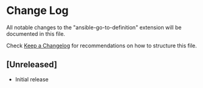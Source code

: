 # Change Log

All notable changes to the "ansible-go-to-definition" extension will be documented in this file.

Check [Keep a Changelog](http://keepachangelog.com/) for recommendations on how to structure this file.

## [Unreleased]

- Initial release